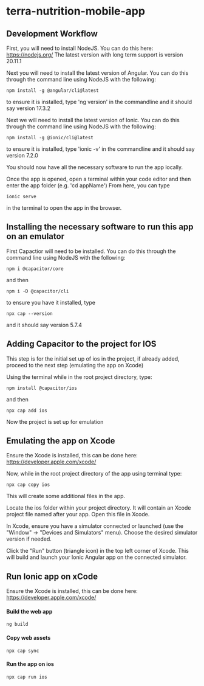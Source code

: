 # terra-nutrition-mobile-app

## Development Workflow

First, you will need to install NodeJS. You can do this here: https://nodejs.org/
The latest version with long term support is version 20.11.1

Next you will need to install the latest version of Angular. You can do this through the command line using NodeJS with the following:
```
npm install -g @angular/cli@latest
```
to ensure it is installed, type 'ng version' in the commandline and it should say version 17.3.2

Next we will need to install the latest version of Ionic. You can do this through the command line using NodeJS with the following:
```
npm install -g @ionic/cli@latest
```
to ensure it is installed, type 'ionic -v' in the commandline and it should say version 7.2.0

You should now have all the necessary software to run the app locally.

Once the app is opened, open a terminal within your code editor and then enter the app folder (e.g. 'cd appName')
From here, you can type 
```
ionic serve
```
in the terminal to open the app in the browser.


## Installing the necessary software to run this app on an emulator

First Capactior will need to be installed. You can do this through the command line using NodeJS with the following:

```
npm i @capacitor/core
```

and then
```
npm i -D @capacitor/cli
```

to ensure you have it installed, type 
```
npx cap --version
```
and it should say version 5.7.4


## Adding Capacitor to the project for IOS

This step is for the initial set up of ios in the project, if already added, proceed to the next step (emulating the app on Xcode)

Using the terminal while in the root project directory, type:

```
npm install @capacitor/ios
```

and then
```
npx cap add ios
```

Now the project is set up for emulation


## Emulating the app on Xcode

Ensure the Xcode is installed, this can be done here: https://developer.apple.com/xcode/

Now, while in the root project directory of the app using terminal type:

```
npx cap copy ios
```

This will create some additional files in the app.

Locate the ios folder within your project directory. 
It will contain an Xcode project file named after your app. 
Open this file in Xcode.

In Xcode, ensure you have a simulator connected or launched (use the "Window" -> "Devices and Simulators" menu). 
Choose the desired simulator version if needed.

Click the "Run" button (triangle icon) in the top left corner of Xcode. This will build and launch your 
Ionic Angular app on the connected simulator.

## Run Ionic app on xCode

Ensure the Xcode is installed, this can be done here: https://developer.apple.com/xcode/

#### Build the web app
```
ng build
```

#### Copy web assets
```
npx cap sync
``` 

#### Run the app on ios
```
npx cap run ios
```
